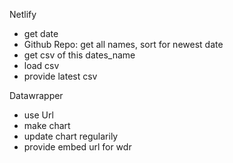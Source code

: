Netlify
- get date
- Github Repo: get all names, sort for newest date
- get csv of this dates_name
- load csv
- provide latest csv

Datawrapper
- use Url
- make chart
- update chart regularily
- provide embed url for wdr
